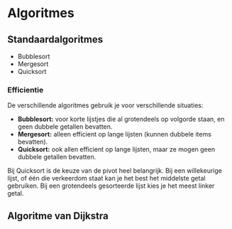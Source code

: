 # Algoritmes

## Standaardalgoritmes

- Bubblesort
- Mergesort
- Quicksort

### Efficientie

De verschillende algoritmes gebruik je voor verschillende situaties:

- **Bubblesort:** voor korte lijstjes die al grotendeels op volgorde staan, en geen dubbele getallen bevatten.
- **Mergesort:** alleen efficient op lange lijsten (kunnen dubbele items bevatten).
- **Quicksort:** ook allen efficient op lange lijsten, maar ze mogen geen dubbele getallen bevatten.

Bij Quicksort is de keuze van de pivot heel belangrijk. Bij een willekeurige lijst, of één die verkeerdom staat kan je het best het middelste getal gebruiken. Bij een grotendeels gesorteerde lijst kies je het meest linker getal.

## Algoritme van Dijkstra


